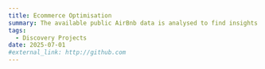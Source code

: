 ```yaml
---
title: Ecommerce Optimisation
summary: The available public AirBnb data is analysed to find insights that can help to understand the characteristics of the vacation rental market in Madrid (Spain) and guide the team’s research work in terms of rental prices, occupancy levels and purchase prices.
tags:
  - Discovery Projects
date: 2025-07-01
#external_link: http://github.com
---
```

